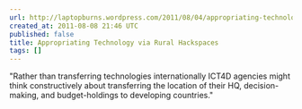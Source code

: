```yaml
---
url: http://laptopburns.wordpress.com/2011/08/04/appropriating-technology-via-rural-hackspaces/
created_at: 2011-08-08 21:46 UTC
published: false
title: Appropriating Technology via Rural Hackspaces
tags: []
---
```


"Rather than transferring technologies internationally ICT4D agencies might think constructively about transferring the location of their HQ, decision-making, and budget-holdings to developing countries."
